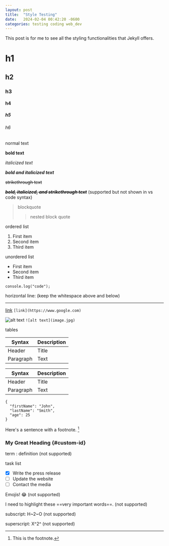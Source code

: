 ```yaml
---
layout: post
title:  "Style Testing"
date:   2024-02-04 00:42:20 -0600
categories: testing coding web_dev
---
```

This post is for me to see all the styling functionalities that Jekyll offers.

# h1

## h2

### h3

#### h4

##### h5

###### h6

normal text

**bold text**

*italicized text*

***bold and italicized text***

~~strikethrough text~~

~~***bold, italicized, and strikethrough text***~~
(supported but not shown in vs code syntax)

> blockquote
> > nested block quote

ordered list

1. First item
2. Second item
3. Third item

unordered list

- First item
- Second item
- Third item

`console.log("code");`

horizontal line: (keep the whitespace above and below)

___

[link](https://www.google.com)
`[link](https://www.google.com)`

![alt text](image.jpg)
`![alt text](image.jpg)`

tables

| Syntax | Description |
| ----------- | ----------- |
| Header | Title |
| Paragraph | Text |

|   Syntax    | Description |
| ----------- | ----------- |
| Header      |    Title    |
| Paragraph   | Text        |

```
{
  "firstName": "John",
  "lastName": "Smith",
  "age": 25
}
```

Here's a sentence with a footnote. [^1]

[^1]: This is the footnote.

### My Great Heading {#custom-id}

term
: definition
(not supported)

task list

- [x] Write the press release
- [ ] Update the website
- [ ] Contact the media

Emojis! :joy:
(not supported)

I need to highlight these ==very important words==.
(not supported)

subscript: H~2~O
(not supported)

superscript: X^2^
(not supported)